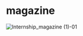 # magazine

![Internship_magazine (1)-01](https://github.com/gayatri1113/magazine/assets/116002065/680c111e-c0d6-48d0-8a11-ce50ccfa08d5)
